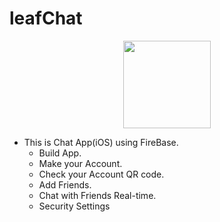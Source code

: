 # leafChat

<p align="center">
    <img src="https://github.com/akimelo/leafChat/assets/103817251/a83d4a5e-1700-456d-919e-67f11e0c0900" width="140px">
</p>

- This is Chat App(iOS) using FireBase.
    - Build App.
    - Make your Account.
    - Check your Account QR code.
    - Add Friends.
    - Chat with Friends Real-time.
    - Security Settings
